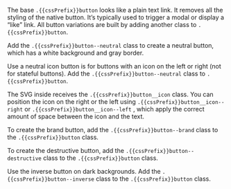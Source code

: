 The base `.{{cssPrefix}}button` looks like a plain text link. It removes all the styling of the native button. It’s typically used to trigger a modal or display a “like” link. All button variations are built by adding another class to `.{{cssPrefix}}button`.

Add the `.{{cssPrefix}}button--neutral` class to create a neutral button, which has a white background and gray border.

Use a neutral icon button is for buttons with an icon on the left or right (not for stateful buttons). Add the `.{{cssPrefix}}button--neutral` class to `.{{cssPrefix}}button`.

The SVG inside receives the `.{{cssPrefix}}button__icon` class. You can position the icon on the right or the left using `.{{cssPrefix}}button__icon--right` or `.{{cssPrefix}}button__icon--left` , which apply the correct amount of space between the icon and the text.

To create the brand button, add the `.{{cssPrefix}}button--brand` class to the `.{{cssPrefix}}button` class.

To create the destructive button, add the `.{{cssPrefix}}button--destructive` class to the `.{{cssPrefix}}button` class.

Use the inverse button on dark backgrounds. Add the `.{{cssPrefix}}button--inverse` class to the `.{{cssPrefix}}button` class.
